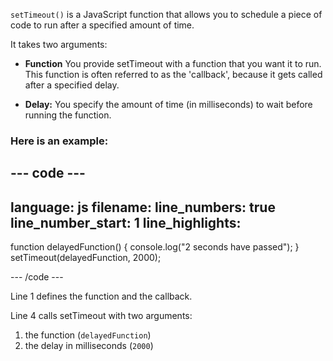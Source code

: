 `setTimeout()` is a JavaScript function that allows you to schedule a piece of code to run after a specified amount of time. 

It takes two arguments:

+ **Function** You provide setTimeout with a function that you want it to run. This function is often referred to as the 'callback', because it gets called after a specified delay.

+ **Delay:** You specify the amount of time (in milliseconds) to wait before running the function.

### Here is an example:

--- code ---
---
language: js
filename:
line_numbers: true
line_number_start: 1
line_highlights: 
---


function delayedFunction() {
  console.log("2 seconds have passed");
}
setTimeout(delayedFunction, 2000);

--- /code ---

Line 1 defines the function and the callback.

Line 4 calls setTimeout with two arguments:
1) the function (`delayedFunction`)
2) the delay in milliseconds (`2000`) 